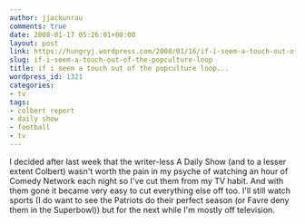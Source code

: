 ```yaml
---
author: jjackunrau
comments: true
date: 2008-01-17 05:26:01+00:00
layout: post
link: https://hungryj.wordpress.com/2008/01/16/if-i-seem-a-touch-out-of-the-popculture-loop/
slug: if-i-seem-a-touch-out-of-the-popculture-loop
title: if i seem a touch out of the popculture loop...
wordpress_id: 1321
categories:
- tv
tags:
- colbert report
- daily show
- football
- tv
---
```


I decided after last week that the writer-less A Daily Show (and to a lesser extent Colbert) wasn't worth the pain in my psyche of watching an hour of Comedy Network each night so I've cut them from my TV habit. And with them gone it became very easy to cut everything else off too. I'll still watch sports (I do want to see the Patriots do their perfect season (or Favre deny them in the Superbowl)) but for the next while I'm mostly off television.
